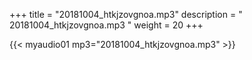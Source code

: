 +++
title = "20181004_htkjzovgnoa.mp3"
description = " 20181004_htkjzovgnoa.mp3 "
weight = 20
+++

{{< myaudio01 mp3="20181004_htkjzovgnoa.mp3" >}}

